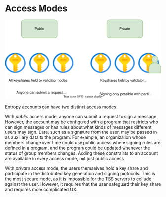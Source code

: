 # Access Modes

![Access Modes](./images/public-private-permissioned.svg)

Entropy accounts can have two distinct access modes.

With _public_ access mode, anyone can submit a request to sign a message. However, the account may be configured with a program that restricts who can sign messages or has rules about what kinds of messages different users may sign. Data, such as a signature from the user, may be passed in as auxiliary data to the program. For example, an organization whose members change over time could use public access where signing rules are defined in a program, and the program could be updated whenever the status of group members changes. Adding these constraints to an account are available in every access mode, not just public access.

With _private_ access mode, the users themselves hold a key share and participate in the distributed key generation and signing protocols. This is the most secure mode, as it is impossible for the TSS servers to collude against the user. However, it requires that the user safeguard their key share and requires more complicated UX.
